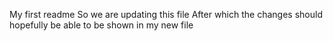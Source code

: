 My first readme
So we are updating this file 
After which the changes should hopefully be able to be shown in my new file 
